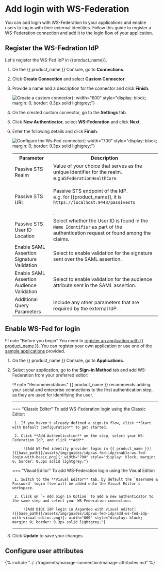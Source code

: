 # Add login with WS-Federation

You can add login with WS-Federation to your applications and enable users to log in with their external identities.
Follow this guide to register a WS-Federation connection and add it to the login flow of your application.


## Register the WS-Fedration IdP

Let's register the WS-Fed IdP in {{product_name}}.

1. On the {{ product_name }} Console, go to **Connections**.

2. Click **Create Connection** and select **Custom Connector**.

3. Provide a name and a description for the connector and click **Finish**.

      ![Create a custom connector]({{base_path}}/assets/img/samples/ws-fed-custom-connector.png){: width="600" style="display: block; margin: 0; border: 0.3px solid lightgrey;"}

4. On the created custom connector, go to the **Settings** tab.

5. Click **New Authenticator**, select **WS-Federation** and click **Next**.

6. Enter the following details and click **Finish**.

    ![Configure the Ws-Fed connector]({{base_path}}/assets/img/samples/ws-fed-configure-connector.png){: width="700" style="display: block; margin: 0; border: 0.3px solid lightgrey;"}

    <table>
         <tr>
            <th>Parameter</th>
            <th>Description</th>
        </tr>
        <tr>
            <td>Passive STS Realm</td>
            <td>Value of your choice that serves as the unique identifier for the realm.</br>
                e.g.<code>WSFederationHealthCare</code>
            </td>
        </tr>
        <tr>
            <td>Passive STS URL</td>
            <td>
            <p>Passive STS endpoint of the IdP.</br>
                e.g. for {{product_name}}, it is <code>https://localhost:9443/passivests</code></p>.
            </td>
        </tr>
        <tr>
            <td>Passive STS User ID Location</td>
            <td>Select whether the User ID is found in the <code>Name Identifier</code> as part of the authentication request or found among the claims.</td>
        </tr>
        <tr>
            <td>Enable SAML Assertion Signature Validation</td>
            <td>Select to enable validation for the signature sent over the SAML assertion.</td>
        </tr>
        <tr>
            <td>Enable SAML Assertion Audience Validation</td>
            <td>Select to enable validation for the audience attribute sent in the SAML assertion. </td>
        </tr>
        <tr>
            <td>Additional Query Parameters</td>
            <td>Include any other parameters that are required by the external IdP.</td>
        </tr>
    </table>


## Enable WS-Fed for login

!!! note "Before you begin"
    You need to [register an application with {{ product_name }}]({{base_path}}/guides/applications/). You can register your own application or use one of the [sample applications]({{base_path}}/get-started/try-samples/) provided.

1. On the {{ product_name }} Console, go to **Applications**.

2. Select your application, go to the **Sign-in Method** tab and add WS-Federation from your preferred editor:

    !!! note "Recommendations"
        {{ product_name }} recommends adding your social and enterprise connections to the first authentication step, as they are used for identifying the user.

    ---
    === "Classic Editor"
        To add WS-Federation login using the Classic Editor:

        1. If you haven't already defined a sign-in flow, click **Start with Default configuration** to get started.

        2. Click **Add Authentication** on the step, select your WS-Federation IdP, and click **Add**.

            ![Add WS-Fed identity provider login in {{ product_name }}]({{base_path}}/assets/img/guides/idp/ws-fed-idp/enable-ws-fed-login-with-basic.png){: width="700" style="display: block; margin: 0; border: 0.3px solid lightgrey;"}

    === "Visual Editor"
        To add WS-Federation login using the Visual Editor:

        1. Switch to the **Visual Editor** tab, by default the `Username & Password` login flow will be added onto the Visual Editor's workspace.

        2. Click on `+ Add Sign In Option` to add a new authenticator to the same step and select your WS-Federation connection.

            ![Add OIDC IdP login in Asgardeo with visual editor]({{base_path}}/assets/img/guides/idp/ws-fed-idp/add-ws-fed-idp-with-visual-editor.png){: width="600" style="display: block; margin: 0; border: 0.3px solid lightgrey;"}
    ---

3. Click **Update** to save your changes.

## Configure user attributes

{% include "../../fragments/manage-connection/manage-attributes.md" %}